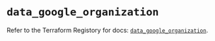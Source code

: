 # `data_google_organization`

Refer to the Terraform Registory for docs: [`data_google_organization`](https://registry.terraform.io/providers/hashicorp/google-beta/4.82.0/docs/data-sources/google_organization).
